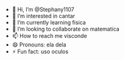 - 👋 Hi, I’m @Stephany1107
- 👀 I’m interested in cantar
- 🌱 I’m currently learning fisica
- 💞️ I’m looking to collaborate on matematica
- 📫 How to reach me visconde
- 😄 Pronouns: ela dela
- ⚡ Fun fact: uso oculos

<!---
Stephany1107/Stephany1107 is a ✨ special ✨ repository because its `README.md` (this file) appears on your GitHub profile.
You can click the Preview link to take a look at your changes.
--->
